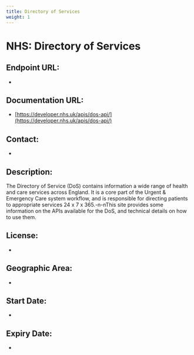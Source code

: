 ```yaml
---
title: Directory of Services
weight: 1
---
```


# NHS: Directory of Services

## Endpoint URL:
 - []()

## Documentation URL:
 - [https://developer.nhs.uk/apis/dos-api/](https://developer.nhs.uk/apis/dos-api/)

## Contact:
 - [](mailto:)

## Description:
The Directory of Service (DoS) contains information a wide range of health and care services across England. It is a core part of the Urgent & Emergency Care system workflow, and is responsible for directing patients to appropriate services 24 x 7 x 365.-n-nThis site provides some information on the APIs available for the DoS, and technical details on how to use them.

## License:
 - 

## Geographic Area:
 - 

## Start Date:
 - 

## Expiry Date:
 - 

